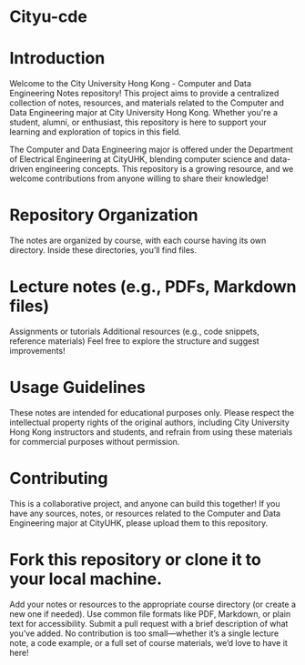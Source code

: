 # Cityu-cde

# Introduction
Welcome to the City University Hong Kong - Computer and Data Engineering Notes repository! This project aims to provide a centralized collection of notes, resources, and materials related to the Computer and Data Engineering major at City University Hong Kong. Whether you're a student, alumni, or enthusiast, this repository is here to support your learning and exploration of topics in this field.

The Computer and Data Engineering major is offered under the Department of Electrical Engineering at CityUHK, blending computer science and data-driven engineering concepts. This repository is a growing resource, and we welcome contributions from anyone willing to share their knowledge!

# Repository Organization
The notes are organized by course, with each course having its own directory. Inside these directories, you’ll find files.

# Lecture notes (e.g., PDFs, Markdown files)
Assignments or tutorials
Additional resources (e.g., code snippets, reference materials)
Feel free to explore the structure and suggest improvements!

# Usage Guidelines
These notes are intended for educational purposes only. Please respect the intellectual property rights of the original authors, including City University Hong Kong instructors and students, and refrain from using these materials for commercial purposes without permission.

# Contributing
This is a collaborative project, and anyone can build this together! If you have any sources, notes, or resources related to the Computer and Data Engineering major at CityUHK, please upload them to this repository. 

# Fork this repository or clone it to your local machine.
Add your notes or resources to the appropriate course directory (or create a new one if needed).
Use common file formats like PDF, Markdown, or plain text for accessibility.
Submit a pull request with a brief description of what you’ve added.
No contribution is too small—whether it’s a single lecture note, a code example, or a full set of course materials, we’d love to have it here!
